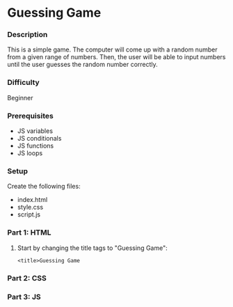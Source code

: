 # Guessing Game

### Description
This is a simple game. The computer will come up with a random number from a given range of numbers. Then, the user will be able to input numbers until the user guesses the random number correctly.

### Difficulty
Beginner

### Prerequisites
- JS variables
- JS conditionals
- JS functions
- JS loops

### Setup
Create the following files:
- index.html
- style.css
- script.js

### Part 1: HTML
1. Start by changing the title tags to "Guessing Game":
   ```
   <title>Guessing Game
   ```

### Part 2: CSS

### Part 3: JS
